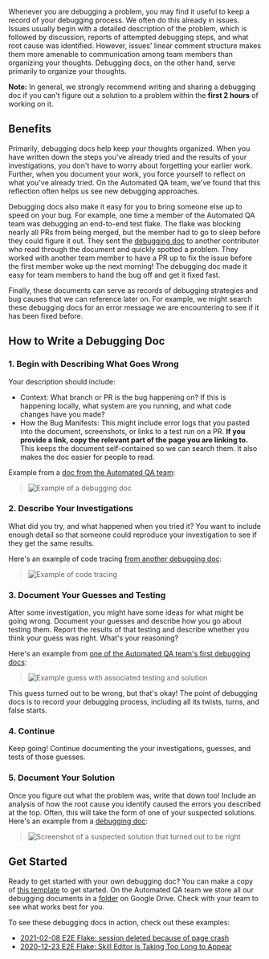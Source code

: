 Whenever you are debugging a problem, you may find it useful to keep a record of your debugging process. We often do this already in issues. Issues usually begin with a detailed description of the problem, which is followed by discussion, reports of attempted debugging steps, and what root cause was identified. However, issues' linear comment structure makes them more amenable to communication among team members than organizing your thoughts. Debugging docs, on the other hand, serve primarily to organize your thoughts.

**Note:** In general, we strongly recommend writing and sharing a debugging doc if you can't figure out a solution to a problem within the **first 2 hours** of working on it. 

## Benefits

Primarily, debugging docs help keep your thoughts organized. When you have written down the steps you've already tried and the results of your investigations, you don't have to worry about forgetting your earlier work. Further, when you document your work, you force yourself to reflect on what you've already tried. On the Automated QA team, we've found that this reflection often helps us see new debugging approaches.

Debugging docs also make it easy for you to bring someone else up to speed on your bug. For example, one time a member of the Automated QA team was debugging an end-to-end test flake. The flake was blocking nearly all PRs from being merged, but the member had to go to sleep before they could figure it out. They sent the [debugging doc](https://docs.google.com/document/d/1LAsDc1EMISjpwnn-FcdH-7TNrU20xfkJEO3uSLj_nyM/edit#heading=h.jl2gn54iqprw) to another contributor who read through the document and quickly spotted a problem. They worked with another team member to have a PR up to fix the issue before the first member woke up the next morning! The debugging doc made it easy for team members to hand the bug off and get it fixed fast.

Finally, these documents can serve as records of debugging strategies and bug causes that we can reference later on. For example, we might search these debugging docs for an error message we are encountering to see if it has been fixed before.

## How to Write a Debugging Doc

### 1. Begin with Describing What Goes Wrong

Your description should include:

 * Context: What branch or PR is the bug happening on? If this is happening locally, what system are you running, and what code changes have you made?
 * How the Bug Manifests: This might include error logs that you pasted into the document, screenshots, or links to a test run on a PR. **If you provide a link, copy the relevant part of the page you are linking to.** This keeps the document self-contained so we can search them. It also makes the doc easier for people to read.

Example from a [doc from the Automated QA team](https://docs.google.com/document/d/1cI8fqAIFqsmZj5v35y49ohhNvgmE0_vH_sT02Aws77Y/edit):

> ![Example of a debugging doc](https://user-images.githubusercontent.com/19878639/111086358-15586a00-84f2-11eb-8f10-8a33473db6fe.png)

### 2. Describe Your Investigations

What did you try, and what happened when you tried it? You want to include enough detail so that someone could reproduce your investigation to see if they get the same results.

Here's an example of code tracing [from another debugging doc](https://docs.google.com/document/d/13vc63wZyMsWBLA0LO3p0YrylKEVMQlLbFA2tCvQABDY/edit):

> ![Example of code tracing](https://user-images.githubusercontent.com/19878639/111086556-13db7180-84f3-11eb-9ed6-fd2f35ccb5b8.png)

### 3. Document Your Guesses and Testing

After some investigation, you might have some ideas for what might be going wrong. Document your guesses and describe how you go about testing them. Report the results of that testing and describe whether you think your guess was right. What's your reasoning?

Here's an example from [one of the Automated QA team's first debugging docs](https://docs.google.com/document/d/1cI8fqAIFqsmZj5v35y49ohhNvgmE0_vH_sT02Aws77Y/edit#):

> ![Example guess with associated testing and solution](https://user-images.githubusercontent.com/19878639/111086637-97955e00-84f3-11eb-8804-132a6230208c.png)

This guess turned out to be wrong, but that's okay! The point of debugging docs is to record your debugging process, including all its twists, turns, and false starts.

### 4. Continue

Keep going! Continue documenting the your investigations, guesses, and tests of those guesses.

### 5. Document Your Solution

Once you figure out what the problem was, write that down too! Include an analysis of how the root cause you identify caused the errors you described at the top. Often, this will take the form of one of your suspected solutions. Here's an example from a [debugging doc](https://docs.google.com/document/d/1cI8fqAIFqsmZj5v35y49ohhNvgmE0_vH_sT02Aws77Y/edit#):

> ![Screenshot of a suspected solution that turned out to be right](https://user-images.githubusercontent.com/19878639/111087012-ae3cb480-84f5-11eb-80f5-a21e3090f8d4.png)

## Get Started

Ready to get started with your own debugging doc? You can make a copy of [this template](https://docs.google.com/document/d/1qRbvKjJ0A7NPVK8g6XJNISMx_6BuepoCL7F2eIfrGqM/edit?usp=sharing) to get started. On the Automated QA team we store all our debugging documents in a [folder](https://drive.google.com/drive/folders/1wYdiP6PfhiF553FEIqNBhW2hQxWmWo_Y?usp=sharing) on Google Drive. Check with your team to see what works best for you.

To see these debugging docs in action, check out these examples:

* [2021-02-08 E2E Flake: session deleted because of page crash](https://docs.google.com/document/d/1LAsDc1EMISjpwnn-FcdH-7TNrU20xfkJEO3uSLj_nyM/edit#heading=h.jl2gn54iqprw)
* [2020-12-23 E2E Flake: Skill Editor is Taking Too Long to Appear](https://docs.google.com/document/d/1cI8fqAIFqsmZj5v35y49ohhNvgmE0_vH_sT02Aws77Y/edit?usp=sharing)